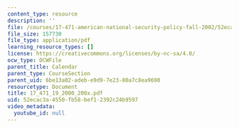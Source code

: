 ```yaml
---
content_type: resource
description: ''
file: /courses/17-471-american-national-security-policy-fall-2002/52ecac3a4550fb58bef12392c24b9597_17_471_19_2000_200x.pdf
file_size: 157730
file_type: application/pdf
learning_resource_types: []
license: https://creativecommons.org/licenses/by-nc-sa/4.0/
ocw_type: OCWFile
parent_title: Calendar
parent_type: CourseSection
parent_uid: 6be13a02-adeb-e9d9-7e23-80a7c8ea9690
resourcetype: Document
title: 17_471_19_2000_200x.pdf
uid: 52ecac3a-4550-fb58-bef1-2392c24b9597
video_metadata:
  youtube_id: null
---
```

